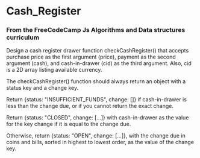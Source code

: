 # Cash_Register

### From the FreeCodeCamp Js Algorithms and Data structures curriculum


Design a cash register drawer function checkCashRegister() that accepts purchase price as the first argument (price), 
payment as the second argument (cash), and cash-in-drawer (cid) as the third argument. Also, cid is a 2D array listing available currency.

The checkCashRegister() function should always return an object with a status key and a change key.

Return {status: "INSUFFICIENT_FUNDS", change: []} if cash-in-drawer is less than the change due, or if you cannot return the exact change.

Return {status: "CLOSED", change: [...]} with cash-in-drawer as the value for the key change if it is equal to the change due.

Otherwise, return {status: "OPEN", change: [...]}, with the change due in coins and bills, sorted in highest to lowest order, as the value of the change key.
